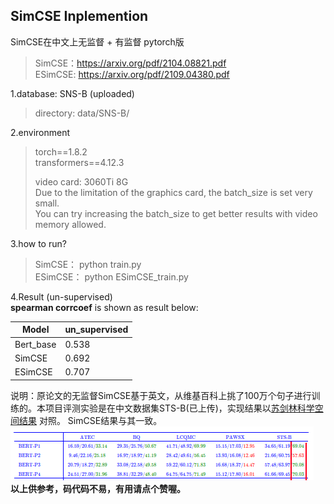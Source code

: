 ## SimCSE Inplemention

SimCSE在中文上无监督 + 有监督 pytorch版
> SimCSE：https://arxiv.org/pdf/2104.08821.pdf   
> ESimCSE: https://arxiv.org/pdf/2109.04380.pdf

1.database: SNS-B (uploaded)
> directory: data/SNS-B/  

2.environment
> torch==1.8.2  
> transformers==4.12.3
> 
> video card: 3060Ti 8G    
> Due to the limitation of the graphics card, the batch_size is set very small.  
> You can try increasing the batch_size to get better results with video memory allowed.  

3.how to run?
> SimCSE： python train.py  
> ESimCSE： python ESimCSE_train.py

4.Result (un-supervised)  
**spearman corrcoef** is shown as result below:

| Model     | un_supervised |
|-----------|---------------|
| Bert_base | 0.538         |   
| SimCSE    | 0.692         |
| ESimCSE   | 0.707         | 

说明：原论文的无监督SimCSE基于英文，从维基百科上挑了100万个句子进行训练的。本项目评测实验是在中文数据集STS-B(已上传)，实现结果以[苏剑林科学空间结果](https://spaces.ac.cn/archives/8348) 对照。
SimCSE结果与其一致。  
![img.png](./data/pic/img.png)    
**以上供参考，码代码不易，有用请点个赞喔。**    